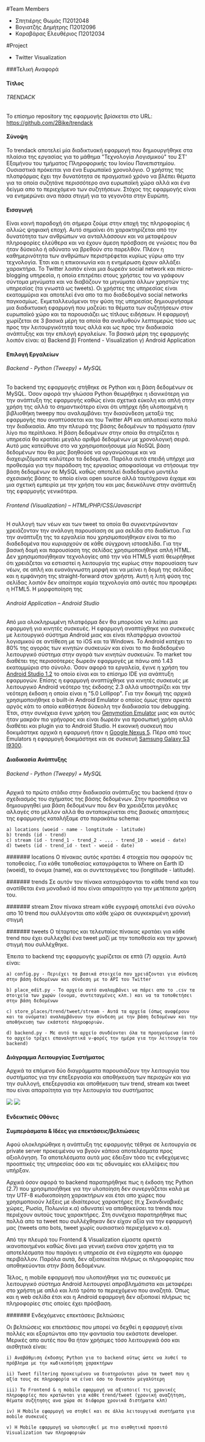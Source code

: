 #Team Members

- Σπητιέρης Θωμάς Π2012048
- Βογιατζής Δημήτρης Π2012096
- Καραβάρας Ελευθέριος Π2012034


#Project

- Twitter Visualization

###Τελική Αναφορά
#### Τίτλος
###### TRENDACK
Το επίσημο repository της εφαρμογής βρίσκεται στο URL: https://github.com/2Bike/trendack
#### Σύνοψη
Το trendack αποτελεί μία διαδικτυακή εφαρμογή που δημιουργήθηκε στα πλαίσια της εργασίας για το μάθημα "Τεχνολογία Λογισμικού" του ΣΤ' Εξαμήνου του τμήματος Πληροφορικής του Ιονίου Πανεπιστημίου.
Ουσιαστικά πρόκειται για ένα Ευρωπαϊκό χρονολόγιο. Ο χρήστης της πλατφόρμας έχει την δυνατότητα σε πραγματικό χρόνο να βλέπει θέματα για τα οποία συζητάνε περισσότερο ανα ευρωπαϊκή χώρα αλλά και ένα δείγμα απο το περιεχόμενο των συζητήσεων. Στόχος της εφαρμογής είναι να ενημερώνει ανα πάσα στιγμή για τα γεγονότα στην Ευρώπη.
#### Εισαγωγή
Είναι κοινή παραδοχή ότι σήμερα ζούμε στην εποχή της πληροφορίας ή αλλιώς ψηφιακή εποχή. Αυτό σημαίνει ότι χαρακτηρίζεται από την δυνατότητα των ανθρώπων να ανταλλάσσουν και να μεταφέρουν πληροφορίες ελεύθερα και να έχουν άμεση πρόσβαση σε γνώσεις που θα ήταν δύσκολο ή αδύνατο να βρεθούν στο παρελθόν. Πλέον η καθημερινότητα των ανθρώπων περιστρέφεται κυρίως γύρω απο την τεχνολογία. Έτσι και η επικοινωνία και η ενημέρωση έχουν αλλάξει χαρακτήρα. Το Twitter λοιπόν είναι μια δωρεάν social network και micro-blogging υπηρεσία, η οποία επιτρέπει στους χρήστες του να γράφουν σύντομα μηνύματα και να διαβάζουν τα μηνύματα άλλων χρηστών της υπηρεσίας (τα γνωστά ως tweets). Οι χρήστες της υπηρεσίας είναι εκατομμύρια και αποτελεί ένα απο τα πιο διαδεδομένα social networks παγκοσμίως. Εκμεταλλευόμενοι την φύση της υπηρεσίας δημιουργήσαμε μια διαδικτυακή εφαρμογή που μαζεύει τα θέματα των συζητήσεων στον ευρωπαϊκό χώρο και τα παρουσιάζει ως τίτλους ειδήσεων. Η εφαρμογή χωρίζεται σε 3 βασικά μέρη τα οποία θα αναλυθούν λεπτομερώς τόσο ως προς την λειτουργικότητά τους αλλά και ως προς την διαδικασία ανάπτυξης και την επιλογή εργαλείων.
Τα βασικά μέρη της εφαρμογής λοιπόν είναι:
	α) Backend
	β) Frontend - Visualization
	γ) Android Application

#### Επιλογή Εργαλείων
###### Backend - Python (Tweepy) + MySQL
Το backend της εφαρμογής στήθηκε σε Python και η βάση δεδομένων σε MySQL. Όσον αφορά την γλώσσα Python θεωρήθηκε η ιδανικότερη για την ανάπτυξη της εφαρμογής καθώς είναι σχετικά εύκολη και απλή στην χρήση της αλλά το σημαντικότερο είναι ότι υπήρχε ήδη υλοποιημένη η βιβλιοθήκη tweepy που αναλαμβάνει την διασύνδεση μεταξύ της εφαρμογής που αναπτύσσεται και του Twitter API και απλοποιεί κατα πολύ την διαδικασία. Απο την πλευρά της βάσης δεδομένων τα πράγματα ήταν λίγο πιο περίπλοκα. Η βάση δεδομένων στην οποία θα στηρίζεται η υπηρεσία θα κρατάει μεγάλο αριθμό δεδομένων με χρονολογική σειρά. Αυτό μας κατεύθυνε στο να χρησιμοποιήσουμε μία NoSQL βάση δεδομένων που θα μας βοηθούσε να οργανώσουμε και να διαχειριζόμαστε καλύτερα τα δεδομένα. Παρόλα αυτά επειδή υπήρχε μια προθεσμία για την παράδοση της εργασίας αποφασίσαμε να στήσουμε την βάση δεδομένων σε MySQL καθώς αποτελεί διαδεδομένο μοντέλο σχεσιακής βάσης το οποίο είναι open source αλλά ταυτόχρονα έιχαμε και μια σχετική εμπειρία με την χρήση του και μας διευκόλυνε στην ανάπτυξη της εφαρμογής γενικότερα.

###### Frontend (Visualization) – HTML/PHP/CSS/Javascript
Η συλλογή των νέων και των tweet τα οποία θα συγκεντρώνονταν χρειάζονταν την ανάλογη παρουσίαση σε μια σελίδα στο διαδίκτυο. Για την ανάπτυξη της τα εργαλεία που χρησιμοποιήθηκαν είναι τα πιο διαδεδομένα που κυριαρχούν σε κάθε σύγχρονη ιστοσελίδα. Για την βασική δομή και παρουσίαση της σελίδας χρησιμοποιήθηκε απλή HTML. Δεν χρησιμοποιήθηκαν τεχνολογίες από την νέα HTML5 γιατί θεωρήθηκε ότι χρειάζεται να εστιαστεί η λειτουργία της κυρίως στην παρουσίαση των νέων, σε απλή και ευανάγνωστη μορφή και να μείνει η δομή της σελίδας και η εμφάνηση της straight-forward στον χρήστη. Αυτή η λιτή φύση της σελίδας λοιπόν δεν απαίτησε καμία τεχνολογία από αυτές που προσφέρει η HTML5. Η μορφοποίηση της

###### Android Application – Android Studio
Από μια ολοκληρωμένη πλατφόρμα δεν θα μπορούσε να λείπει μια εφαρμογή για κινητές συσκευές. Η εφαρμογή αναπτύχθηκε για συσκευές με λειτουργικό σύστημα Αndroid μιας και είναι πλατφόρμα ανοικτού λογισμικού σε αντίθεση με το iOS και τα Windows. To Android κατέχει το 80% της αγοράς των κινητών συσκευών και είναι το πιο διαδεδομένο λειτουργικό σύστημα στην αγορά των κινητών συσκευών. Το market του διαθέτει της περισσότερες δωρεάν εφαρμογές με πάνω από 1.43 εκατομμύρια στο σύνολο. Όσον αφορά τα εργαλεία, έγινε η χρήση του [Android Studio 1.2](https://developer.android.com/sdk/index.html) το οποίο είναι και το επίσημο IDE για ανάπτυξη εφαρμογών. Επίσης η εφαρμογή αναπτύχθηκε για κινητές συσκευές με λειτουργικό Android νεότερο της έκδοσης 2.3 αλλά υποστηρίζει και την νεότερη έκδοση η οποία είναι η "5.0 Lollipop". Για την δοκιμή της αρχικά χρησιμοποιήθηκε ο built-in Android Emulator ο οποίος όμως ήταν αρκετά αργός κάτι το οποίο καθέστησε δύσκολη την διαδικασία του debugging. Έτσι, στην συνέχεια έγινε χρήση του [Genymotion Emulator](https://www.genymotion.com/#!/) μιας και αυτός ήταν μακράν πιο γρήγορος και είναι δωρεάν για προσωπική χρήση αλλά διαθέτει και plugin για το Android Studio. H εικονική συσκευή που δοκιμάστηκε αρχικά η εφαρμογή ήταν η [Google Nexus 5](http://www.google.com/nexus/5/). Πέρα από τους Emulators η εφαρμογή δοκιμάστηκε και σε συσκευή [Samsung Galaxy S3 I9300](http://www.gsmarena.com/samsung_i9300_galaxy_s_iii-4238.php).

#### Διαδικασία Ανάπτυξης
###### Backend - Python (Tweepy) + MySQL
Αρχικά το πρώτο στάδιο στην διαδικασία ανάπτυξης του backend ήταν ο σχεδιασμός του σχήματος της βάσης δεδομένων. Στην προσπάθεια να δημιουργηθεί μια βάση δεδομένων που δεν θα χρειάζεται μεγάλες αλλαγές στο μέλλον αλλά θα ανταποκρίνεται στις βασικές απαιτήσεις της εφαρμογής καταλήξαμε στο παρακάτω schema:

	a) locations (woeid - name - longtitude - latitude)
	b) trends (id - trend)
	c) stream (id - trend_1 - trend_2 - ... - trend_10 - woeid - date)
	d) tweets (id - trend_id - text - woeid - date)

####### locations
Ο πίνακας αυτός κρατάει 4 στοιχεία που αφορούν τις τοποθεσίες. Για κάθε τοποθεσίας καταγράφεται το Where on Earth ID (woeid), το όνομα (name), και οι συντεταγμένες του (longtitude - latitude).

####### trends
Σε αυτόν τον πίνακα καταγράφονται το κάθε trend και του ανατίθεται ένα μοναδικό id που είναι απαραίτητο για την μετέπειτα χρήση του.

####### stream
Στον πίνακα stream κάθε εγγραφή αποτελεί ένα σύνολο απο 10 trend που συλλέγονται απο κάθε χώρα σε συγκεκριμένη χρονική στιγμή

####### tweets
Ο τέταρτος και τελευταίος πίνακας κρατάει για κάθε trend που έχει συλλεχθεί ένα tweet μαζί με την τοποθεσία και την χρονική στιγμή που συλλέχθηκε.

Έπειτα το backend της εφαρμογής χωρίζεται σε επτά (7) αρχεία. Αυτά είναι:

	a) config.py - Περιέχει τα βασικά στοιχεία που χρειάζονται για σύνδεση στην βάση δεδομένων και σύνδεση με το API του Twitter

	b) place_edit.py - Το αρχείο αυτό αναλαμβάνει να πάρει απο το .csv τα στοιχεία των χωρών (ονομα, συντεταγμένες κλπ.) και να τα τοποθετήσει στην βάση δεδομένων

	c) store_places/trend/tweet/stream - Αυτά τα αρχεία (όπως αναφέρουν και τα ονόματα) αναλαμβάνουν την σύνδεση με την βάση δεδομένων και την αποθήκευση των εκάστοτε πληροφοριών.

	d) backend.py - Με αυτό το αρχείο συνδέονται όλα τα προηγούμενα (αυτό το αρχείο τρέχει επαναληπτικά ν-φορές την ημέρα για την λειτουργία του backend)
	
#### Διάγραμμα Λειτουργίας Συστήματος
Αρχικά τα επόμενα δύο διαγράμματα παρουσιάζουν την λειτουργία του συστήματος για την επεξεργασία και αποθήκευση των περιοχών και για την συλλογή, επεξεργασία και αποθήκευση των trend, stream και tweet που είναι απαραίτητα για την λειτουργία του συστήματος

![](sw/projects_2015/Π2012048/img/Places.jpeg?raw=true)
![](sw/projects_2015/Π2012048/img/Backend.jpeg?raw=true)
#### Ενδεικτικές Οθόνες

#### Συμπεράσματα & Ιδέες για επεκτάσεις/βελτιώσεις
Αφού ολοκληρώθηκε η ανάπτυξη της εφαρμογής τέθηκε σε λειτουργία σε private server προκειμένου να βγούν κάποια αποτελέσματα προς αξιολόγηση. Τα αποτελέσματα αυτά μας έδειξαν τόσο τις ενδεχόμενες προοπτικές της υπηρεσίας όσο και τις αδυναμίες και ελλείψεις που υπήρξαν.

Αρχικά όσον αφορά το backend παρατηρήθηκε πως η έκδοση της Python (2.7) που χρησιμποιήθηκε για την υλοποίηση δεν συνεργάζεται καλά με την UTF-8 κωδικοποίηση χαρακτήρων και έτσι απο χώρες που χρησιμοποιούν λέξεις με ιδιαίτερους χαρακτήρες (π.χ Σκανδιναβικές χώρες, Ρωσία, Πολωνία κ.α) αδυνατεί να αποθηκεύσει τα trends που περιέχουν αυτούς τους χαρακτήρες. Στη συνέχεια παρατηρήθηκε πως πολλά απο τα tweet που συλλέχθηκαν δεν είχαν αξία για την εφαρμογή μας (τweets απο bots, tweet χωρίς ουσιαστικό περιεχόμενο κ.α).

Από την πλευρά του Frontend & Visualization είμαστε αρκετά ικανοποιημένοι καθώς δίνει μια γενική εικόνα στον χρήστη για τα αποτελέσματα που παράγει η υπηρεσία σε ένα εύχρηστο και όμορφο περιβάλλον. Παρόλα αυτά, δεν αξιοποιείται πλήρως οι πληροφορίες που αποθηκεύονται στην βάση δεδομένων.

Τέλος, η mobile εφαρμογή που υλοποιήθηκε για τις συσκευές με λειτουργικό σύστημα Android λειτουργεί απροβλημάτιστα και μεταφέρει στο χρήστη με απλό και λιτό τρόπο το περιεχόμενο που αναζητά. Όπως και η web σελίδα έτσι και η Android εφαρμογή δεν αξιοποιεί πλήρως τις πληροφορίες στις οποίες έχει πρόσβαση.

####### Ενδεχόμενες επεκτάσεις βελτιώσεις

Οι βελτιώσεις και επεκτάσεις που μπορεί να δεχθεί η εφαρμογή είναι πολλές και εξαρτώνται απο την φαντασία του εκάστοτε developer. Μερικές απο αυτές που θα ήταν χρήσιμες τόσο λειτουργικά όσο και αισθητικά είναι:

	i) Αναβάθμιση έκδοσης Python για το backend ούτως ώστε να λυθεί το πρόβλημα με την κωδικοποίηση χαρακτήρων

	ii) Tweet filtering προκειμένου να διατηρούνται μόνο τα τweet που η αξία τους σε πληροφορία να είναι όσο το δυνατόν μεγαλύτερη

	iii) To Frontend & η mobile εφαρμογή να αξιοποιεί τις χρονικές πληροφορίες που κρατώνται για κάθε trend/tweet (χρονική αναζήτηση, θέματα συζήτησης ανα χώρα σε διάφορα χρονικά διστήματα κλπ)

	iv) Η Mobile εφαρμογή να στηθεί και σε άλλα λειτουργικά συστήματα για mobile συσκευές

	v) H Mobile εφαρμογή να υλοποιηθεί με πιο αισθητικά προσιτό Visualization των πληροφοριών

